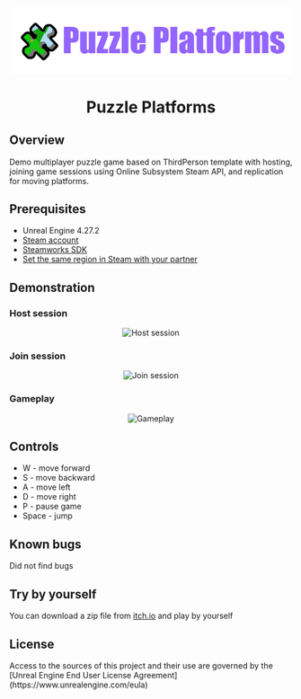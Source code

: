 <p align="center">
	<img src="Images/Splash.png" alt="Puzzle Platforms logo">
</p>
<h1 align="center">Puzzle Platforms</h1>

<h2>Overview</h2>
Demo multiplayer puzzle game based on ThirdPerson template with hosting, joining game sessions using Online Subsystem Steam API, and replication for moving platforms.

<h2>Prerequisites</h2>
<ul>
	<li>Unreal Engine 4.27.2
	<li><a href="https://store.steampowered.com/login/">Steam account</a>
	<li><a href="https://docs.unrealengine.com/4.27/en-US/ProgrammingAndScripting/Online/Steam/">Steamworks SDK</a>
	<li><a href="https://youtu.be/OjXTvY-PXxM">Set the same region in Steam with your partner</a>
</ul>

<h2>Demonstration</h2>
<h3>Host session</h2>
<p align="center">
	<img src="Images/HostSession.gif" alt="Host session">
</p>
<h3>Join session</h2>
<p align="center">
	<img src="Images/JoinSession.gif" alt="Join session">
</p>
<h3>Gameplay</h2>
<p align="center">
	<img src="Images/Gameplay.gif" alt="Gameplay">
</p>

<h2>Controls</h2>
<ul>
	<li>W - move forward
	<li>S - move backward
	<li>A - move left
	<li>D - move right
	<li>P - pause game
	<li>Space - jump
</ul>

<h2>Known bugs</h2>
Did not find bugs

<h2>Try by yourself</h2>
You can download a zip file from <a href="https://psapronov.itch.io/puzzle-platform">itch.io</a> and play by yourself

<h2>License</h2>
Access to the sources of this project and their use are governed by the [Unreal Engine End User License Agreement](https://www.unrealengine.com/eula)